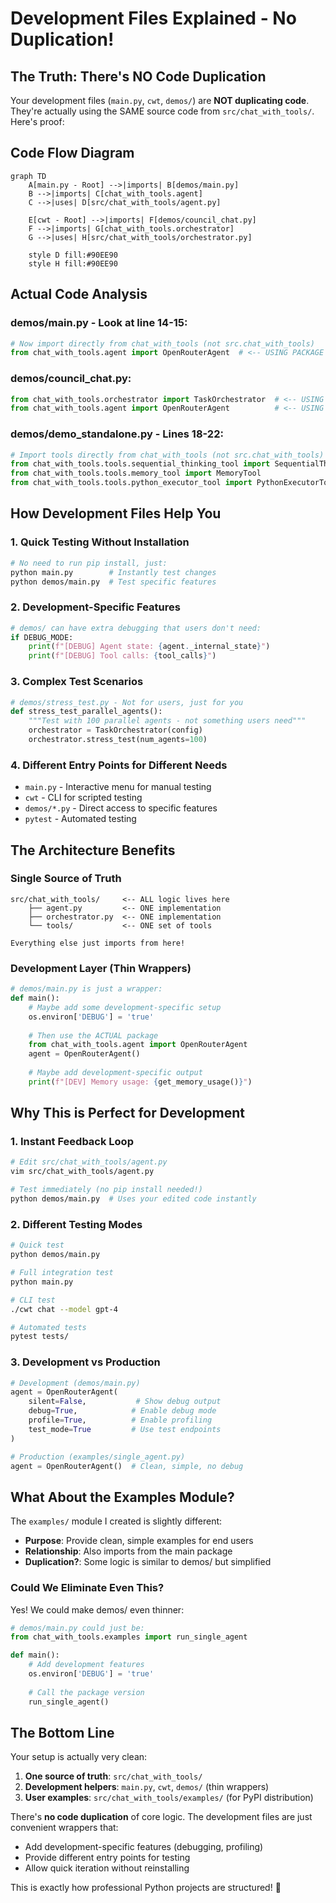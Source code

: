 # Development Files Explained - No Duplication!

## The Truth: There's NO Code Duplication

Your development files (`main.py`, `cwt`, `demos/`) are **NOT duplicating code**. They're actually using the SAME source code from `src/chat_with_tools/`. Here's proof:

## Code Flow Diagram

```mermaid
graph TD
    A[main.py - Root] -->|imports| B[demos/main.py]
    B -->|imports| C[chat_with_tools.agent]
    C -->|uses| D[src/chat_with_tools/agent.py]
    
    E[cwt - Root] -->|imports| F[demos/council_chat.py]
    F -->|imports| G[chat_with_tools.orchestrator]
    G -->|uses| H[src/chat_with_tools/orchestrator.py]
    
    style D fill:#90EE90
    style H fill:#90EE90
```

## Actual Code Analysis

### demos/main.py - Look at line 14-15:
```python
# Now import directly from chat_with_tools (not src.chat_with_tools)
from chat_with_tools.agent import OpenRouterAgent  # <-- USING PACKAGE CODE!
```

### demos/council_chat.py:
```python
from chat_with_tools.orchestrator import TaskOrchestrator  # <-- USING PACKAGE CODE!
from chat_with_tools.agent import OpenRouterAgent          # <-- USING PACKAGE CODE!
```

### demos/demo_standalone.py - Lines 18-22:
```python
# Import tools directly from chat_with_tools (not src.chat_with_tools)
from chat_with_tools.tools.sequential_thinking_tool import SequentialThinkingTool
from chat_with_tools.tools.memory_tool import MemoryTool
from chat_with_tools.tools.python_executor_tool import PythonExecutorTool
```

## How Development Files Help You

### 1. **Quick Testing Without Installation**
```bash
# No need to run pip install, just:
python main.py        # Instantly test changes
python demos/main.py  # Test specific features
```

### 2. **Development-Specific Features**
```python
# demos/ can have extra debugging that users don't need:
if DEBUG_MODE:
    print(f"[DEBUG] Agent state: {agent._internal_state}")
    print(f"[DEBUG] Tool calls: {tool_calls}")
```

### 3. **Complex Test Scenarios**
```python
# demos/stress_test.py - Not for users, just for you
def stress_test_parallel_agents():
    """Test with 100 parallel agents - not something users need"""
    orchestrator = TaskOrchestrator(config)
    orchestrator.stress_test(num_agents=100)
```

### 4. **Different Entry Points for Different Needs**
- `main.py` - Interactive menu for manual testing
- `cwt` - CLI for scripted testing
- `demos/*.py` - Direct access to specific features
- `pytest` - Automated testing

## The Architecture Benefits

### Single Source of Truth
```
src/chat_with_tools/     <-- ALL logic lives here
    ├── agent.py         <-- ONE implementation
    ├── orchestrator.py  <-- ONE implementation
    └── tools/           <-- ONE set of tools

Everything else just imports from here!
```

### Development Layer (Thin Wrappers)
```python
# demos/main.py is just a wrapper:
def main():
    # Maybe add some development-specific setup
    os.environ['DEBUG'] = 'true'
    
    # Then use the ACTUAL package
    from chat_with_tools.agent import OpenRouterAgent
    agent = OpenRouterAgent()
    
    # Maybe add development-specific output
    print(f"[DEV] Memory usage: {get_memory_usage()}")
```

## Why This is Perfect for Development

### 1. **Instant Feedback Loop**
```bash
# Edit src/chat_with_tools/agent.py
vim src/chat_with_tools/agent.py

# Test immediately (no pip install needed!)
python demos/main.py  # Uses your edited code instantly
```

### 2. **Different Testing Modes**
```bash
# Quick test
python demos/main.py

# Full integration test  
python main.py

# CLI test
./cwt chat --model gpt-4

# Automated tests
pytest tests/
```

### 3. **Development vs Production**
```python
# Development (demos/main.py)
agent = OpenRouterAgent(
    silent=False,           # Show debug output
    debug=True,            # Enable debug mode
    profile=True,          # Enable profiling
    test_mode=True         # Use test endpoints
)

# Production (examples/single_agent.py)
agent = OpenRouterAgent()  # Clean, simple, no debug
```

## What About the Examples Module?

The `examples/` module I created is slightly different:
- **Purpose**: Provide clean, simple examples for end users
- **Relationship**: Also imports from the main package
- **Duplication?**: Some logic is similar to demos/ but simplified

### Could We Eliminate Even This?

Yes! We could make demos/ even thinner:

```python
# demos/main.py could just be:
from chat_with_tools.examples import run_single_agent

def main():
    # Add development features
    os.environ['DEBUG'] = 'true'
    
    # Call the package version
    run_single_agent()
```

## The Bottom Line

Your setup is actually very clean:
1. **One source of truth**: `src/chat_with_tools/`
2. **Development helpers**: `main.py`, `cwt`, `demos/` (thin wrappers)
3. **User examples**: `src/chat_with_tools/examples/` (for PyPI distribution)

There's **no code duplication** of core logic. The development files are just convenient wrappers that:
- Add development-specific features (debugging, profiling)
- Provide different entry points for testing
- Allow quick iteration without reinstalling

This is exactly how professional Python projects are structured! 🎉
